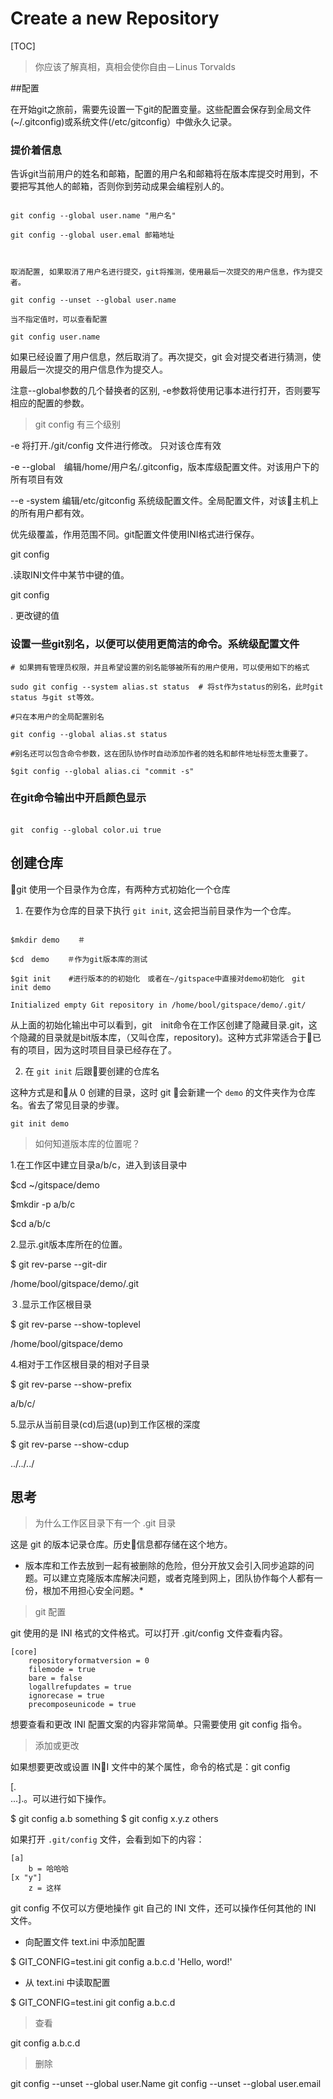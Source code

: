 # Create a new Repository

[TOC]

> 你应该了解真相，真相会使你自由－Linus Torvalds


##配置

在开始git之旅前，需要先设置一下git的配置变量。这些配置会保存到全局文件(~/.gitconfig)或系统文件(/etc/gitconfig）中做永久记录。

### 提价着信息



告诉git当前用户的姓名和邮箱，配置的用户名和邮箱将在版本库提交时用到，不要把写其他人的邮箱，否则你到劳动成果会编程别人的。

```

git config --global user.name "用户名"

git config --global user.emal 邮箱地址



取消配置, 如果取消了用户名进行提交，git将推测，使用最后一次提交的用户信息，作为提交者。

git config --unset --global user.name

当不指定值时，可以查看配置

git config user.name

```

如果已经设置了用户信息，然后取消了。再次提交，git 会对提交者进行猜测，使用最后一次提交的用户信息作为提交人。




注意--global参数的几个替换者的区别, -e参数将使用记事本进行打开，否则要写相应的配置的参数。

> git config 有三个级别

-e 将打开./git/config 文件进行修改。 只对该仓库有效

-e --global　编辑/home/用户名/.gitconfig，版本库级配置文件。对该用户下的所有项目有效

--e -system 编辑/etc/gitconfig 系统级配置文件。全局配置文件，对该主机上的所有用户都有效。

优先级覆盖，作用范围不同。git配置文件使用INI格式进行保存。

git config <section>.<key>读取INI文件中某节中键的值。

git config <section>.<key> 更改键的值





### 设置一些git别名，以便可以使用更简洁的命令。系统级配置文件

```
# 如果拥有管理员权限，并且希望设置的别名能够被所有的用户使用，可以使用如下的格式

sudo git config --system alias.st status  # 将st作为status的别名，此时git　status 与git st等效。

#只在本用户的全局配置别名

git config --global alias.st status

#别名还可以包含命令参数，这在团队协作时自动添加作者的姓名和邮件地址标签太重要了。

$git config --global alias.ci "commit -s"

```

### 在git命令输出中开启颜色显示

```

git　config --global color.ui true

```

##  创建仓库
git 使用一个目录作为仓库，有两种方式初始化一个仓库

1. 在要作为仓库的目录下执行 `git init`, 这会把当前目录作为一个仓库。

```

$mkdir demo    ＃

$cd　demo    ＃作为git版本库的测试　

$git init    #进行版本的的初始化　或者在~/gitspace中直接对demo初始化　git init demo

Initialized empty Git repository in /home/bool/gitspace/demo/.git/
```

从上面的初始化输出中可以看到，git　init命令在工作区创建了隐藏目录.git，这个隐藏的目录就是bit版本库，（又叫仓库，repository)。这种方式非常适合于已有的项目，因为这时项目目录已经存在了。

2. 在 `git init` 后跟要创建的仓库名

这种方式是和从 0 创建的目录，这时 git 会新建一个 `demo` 的文件夹作为仓库名。省去了常见目录的步骤。

```
git init demo

```


> 如何知道版本库的位置呢？

1.在工作区中建立目录a/b/c，进入到该目录中

$cd ~/gitspace/demo

$mkdir -p a/b/c

$cd a/b/c

2.显示.git版本库所在的位置。

$ git rev-parse --git-dir

/home/bool/gitspace/demo/.git

３.显示工作区根目录

$ git rev-parse --show-toplevel

/home/bool/gitspace/demo

4.相对于工作区根目录的相对子目录

$ git rev-parse --show-prefix

a/b/c/

5.显示从当前目录(cd)后退(up)到工作区根的深度

$ git rev-parse --show-cdup

../../../




## 思考

> 为什么工作区目录下有一个 .git 目录

这是 git 的版本记录仓库。历史信息都存储在这个地方。

* 版本库和工作去放到一起有被删除的危险，但分开放又会引入同步追踪的问题。可以建立克隆版本库解决问题，或者克隆到网上，团队协作每个人都有一份，根加不用担心安全问题。*

> git 配置

git 使用的是 INI 格式的文件格式。可以打开 .git/config 文件查看内容。

```
[core]
	repositoryformatversion = 0
	filemode = true
	bare = false
	logallrefupdates = true
	ignorecase = true
	precomposeunicode = true
```
想要查看和更改 INI 配置文案的内容非常简单。只需要使用 git config 指令。

> 添加或更改

如果想要更改或设置 INI 文件中的某个属性，命令的格式是：git config <section>[.<section> ...].<key>。可以进行如下操作。

$ git config a.b something
$ git config x.y.z others

如果打开 `.git/config` 文件，会看到如下的内容：
```
[a]
	b = 哈哈哈
[x "y"]
	z = 这样
```

git config 不仅可以方便地操作 git 自己的 INI 文件，还可以操作任何其他的 INI 文件。

- 向配置文件 text.ini 中添加配置

$ GIT_CONFIG=test.ini git config a.b.c.d 'Hello, word!'

- 从 text.ini 中读取配置

$ GIT_CONFIG=test.ini git config a.b.c.d

> 查看

git config a.b.c.d

> 删除

git config --unset --global user.Name
git config --unset --global user.email
